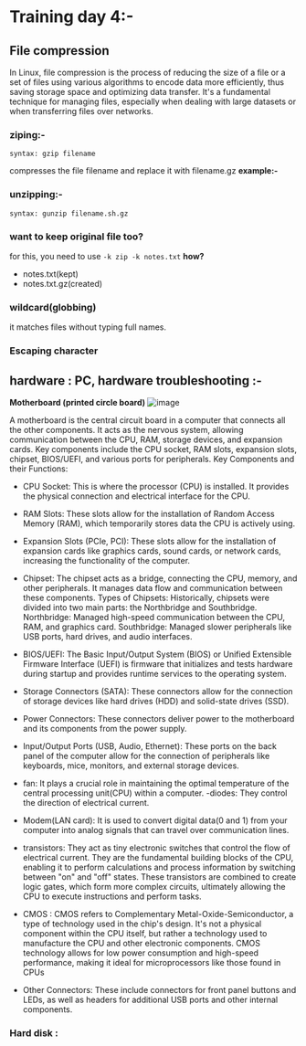 # Training day 4:- 
## File compression
In Linux, file compression is the process of reducing the size of a file or a set of files using various algorithms to encode data more efficiently, thus saving storage space and optimizing data transfer. It's a fundamental technique for managing files, especially when dealing with large datasets or when transferring files over networks. 
### ziping:-
```
syntax: gzip filename

```
compresses the file filename and replace it with filename.gz
**example:-**

### unzipping:-
```
syntax: gunzip filename.sh.gz

```
### want to keep original file too? 
for this, you need to use
`-k zip -k notes.txt`
**how?**
- notes.txt(kept)
- notes.txt.gz(created)
### wildcard(globbing)
it matches files without typing full names.
### Escaping character 

## hardware : PC, hardware troubleshooting :-

**Motherboard (printed circle board)**
![image](https://github.com/user-attachments/assets/786bac4e-ccee-4a7f-9a66-395e859db98e)

A motherboard is the central circuit board in a computer that connects all the other components. It acts as the nervous system, allowing communication between the CPU, RAM, storage devices, and expansion cards. Key components include the CPU socket, RAM slots, expansion slots, chipset, BIOS/UEFI, and various ports for peripherals. 
Key Components and their Functions:
- CPU Socket:
This is where the processor (CPU) is installed. It provides the physical connection and electrical interface for the CPU. 
- RAM Slots:
These slots allow for the installation of Random Access Memory (RAM), which temporarily stores data the CPU is actively using. 
- Expansion Slots (PCIe, PCI):
These slots allow for the installation of expansion cards like graphics cards, sound cards, or network cards, increasing the functionality of the computer. 
- Chipset:
The chipset acts as a bridge, connecting the CPU, memory, and other peripherals. It manages data flow and communication between these components.
Types of Chipsets:
Historically, chipsets were divided into two main parts: the Northbridge and Southbridge. 
Northbridge: Managed high-speed communication between the CPU, RAM, and graphics card. 
Southbridge: Managed slower peripherals like USB ports, hard drives, and audio interfaces. 
- BIOS/UEFI:
The Basic Input/Output System (BIOS) or Unified Extensible Firmware Interface (UEFI) is firmware that initializes and tests hardware during startup and provides runtime services to the operating system. 
- Storage Connectors (SATA):
These connectors allow for the connection of storage devices like hard drives (HDD) and solid-state drives (SSD). 
- Power Connectors:
These connectors deliver power to the motherboard and its components from the power supply. 
- Input/Output Ports (USB, Audio, Ethernet):
These ports on the back panel of the computer allow for the connection of peripherals like keyboards, mice, monitors, and external storage devices. 
- fan:
It plays a crucial role in maintaining the optimal temperature of the central processing unit(CPU) within a computer.
-diodes:
They control the direction of electrical current.
- Modem(LAN card):
It is used to convert digital data(0 and 1) from your computer into analog signals that can travel over communication lines.
- transistors:
They act as tiny electronic switches that control the flow of electrical current. They are the fundamental building blocks of the CPU, enabling it to perform calculations and process information by switching between "on" and "off" states. These transistors are combined to create logic gates, which form more complex circuits, ultimately allowing the CPU to execute instructions and perform tasks. 
- CMOS :
CMOS refers to Complementary Metal-Oxide-Semiconductor, a type of technology used in the chip's design. It's not a physical component within the CPU itself, but rather a technology used to manufacture the CPU and other electronic components. CMOS technology allows for low power consumption and high-speed performance, making it ideal for microprocessors like those found in CPUs

- Other Connectors:
These include connectors for front panel buttons and LEDs, as well as headers for additional USB ports and other internal components. 

### Hard disk :



